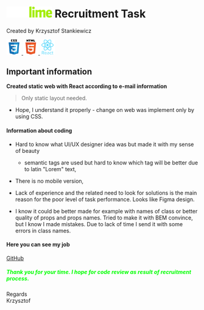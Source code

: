 # <img src="src/img/svg/codilime.svg" alt="codilime logo" width="120"/> Recruitment Task

Created by Krzysztof Stankiewicz


<p> <a href="https://www.w3schools.com/css/" target="_blank" rel="noreferrer"> <img src="https://raw.githubusercontent.com/devicons/devicon/master/icons/css3/css3-original-wordmark.svg" alt="css3" width="40" height="40"/> </a> <a href="https://www.w3.org/html/" target="_blank" rel="noreferrer"> <img src="https://raw.githubusercontent.com/devicons/devicon/master/icons/html5/html5-original-wordmark.svg" alt="html5" width="40" height="40"/> </a> <a href="https://reactjs.org/" target="_blank" rel="noreferrer"> <img src="https://raw.githubusercontent.com/devicons/devicon/master/icons/react/react-original-wordmark.svg" alt="react" width="40" height="40"/> </a></p>

## Important information

**Created static web with React according to e-mail information**

> Only static layout needed.

- Hope, I understand it properly - change
  on web was implement only by using CSS.

#### Information about coding

- Hard to know what UI/UX designer idea was but made it with my sense
  of beauty

    - semantic tags are used but hard to know which tag will be better
      due to latin "Lorem" text,  

- There is no mobile version,
- Lack of experience and the related need to look for solutions is the
  main reason for the poor level of task performance. Looks like Figma design.
- I know it could be better made for example with names of class or better quality of props and props names.  Tried to make it with BEM convince, but I know I made mistakes. Due to lack of time I send it with some errors in class names.  

#### Here you can see my job

[GitHub](https://github.com/Misiorny/task_web_dev_codilime)

##### <font color="lime"> Thank you for your time. I hope for code review as result of recruitment process.</font>

Regards  
Krzysztof
